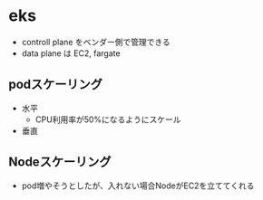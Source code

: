 # eks
- controll plane をベンダー側で管理できる
- data plane は EC2, fargate

## podスケーリング
- 水平
  - CPU利用率が50%になるようにスケール
- 垂直

## Nodeスケーリング
- pod増やそうとしたが、入れない場合NodeがEC2を立ててくれる
